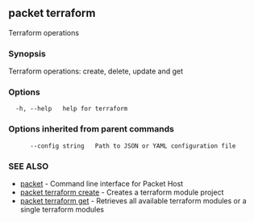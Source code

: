 ## packet terraform

Terraform operations

### Synopsis

Terraform operations: create, delete, update and get

### Options

```
  -h, --help   help for terraform
```

### Options inherited from parent commands

```
      --config string   Path to JSON or YAML configuration file
```

### SEE ALSO

* [packet](packet.md)	 - Command line interface for Packet Host
* [packet terraform create](packet_terraform_create.md)	 - Creates a terraform module project
* [packet terraform get](packet_terraform_get.md)	 - Retrieves all available terraform modules or a single terraform modules

